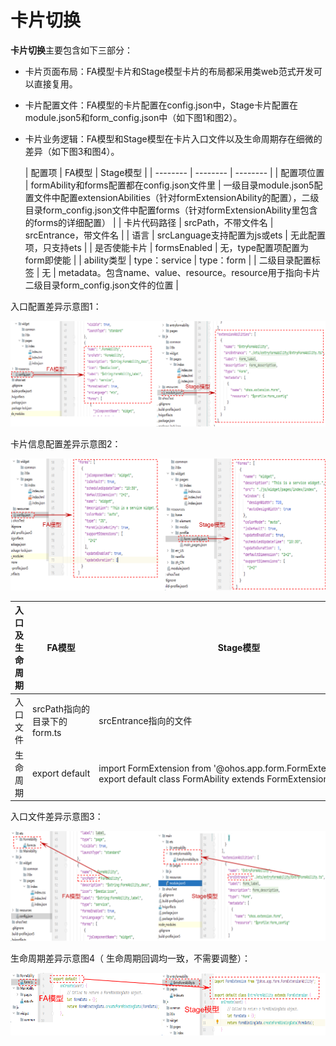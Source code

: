 # 卡片切换


**卡片切换**主要包含如下三部分：


- 卡片页面布局：FA模型卡片和Stage模型卡片的布局都采用类web范式开发可以直接复用。

- 卡片配置文件：FA模型的卡片配置在config.json中，Stage卡片配置在module.json5和form_config.json中（如下图1和图2）。

- 卡片业务逻辑：FA模型和Stage模型在卡片入口文件以及生命周期存在细微的差异（如下图3和图4）。


  | 配置项 | FA模型 | Stage模型 | 
| -------- | -------- | -------- |
| 配置项位置 | formAbility和forms配置都在config.json文件里 | 一级目录module.json5配置文件中配置extensionAbilities（针对formExtensionAbility的配置），二级目录form_config.json文件中配置forms（针对formExtensionAbility里包含的forms的详细配置） | 
| 卡片代码路径 | srcPath，不带文件名 | srcEntrance，带文件名 | 
| 语言 | srcLanguage支持配置为js或ets | 无此配置项，只支持ets | 
| 是否使能卡片 | formsEnabled | 无，type配置项配置为form即使能 | 
| ability类型 | type：service | type：form | 
| 二级目录配置标签 | 无 | metadata。包含name、value、resource。resource用于指向卡片二级目录form_config.json文件的位置 | 


入口配置差异示意图1：


![widget-switch1](figures/widget-switch1.png)


卡片信息配置差异示意图2：


![widget-switch2](figures/widget-switch2.png)


  | 入口及生命周期 | FA模型 | Stage模型 | 
| -------- | -------- | -------- |
| 入口文件 | srcPath指向的目录下的form.ts | srcEntrance指向的文件 | 
| 生命周期 | export&nbsp;default | import&nbsp;FormExtension&nbsp;from&nbsp;'\@ohos.app.form.FormExtensionAbility';<br/>export&nbsp;default&nbsp;class&nbsp;FormAbility&nbsp;extends&nbsp;FormExtension | 


入口文件差异示意图3：


![widget-switch3](figures/widget-switch3.png)


生命周期差异示意图4（ 生命周期回调均一致，不需要调整）：


![widget-switch4](figures/widget-switch4.png)

